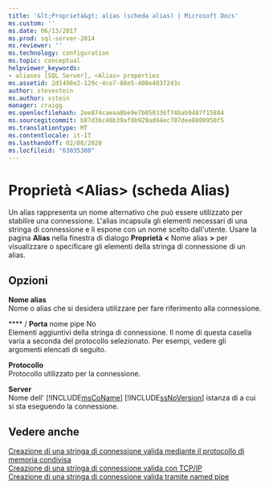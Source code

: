 ```yaml
---
title: '&lt;Proprietà&gt; alias (scheda alias) | Microsoft Docs'
ms.custom: ''
ms.date: 06/13/2017
ms.prod: sql-server-2014
ms.reviewer: ''
ms.technology: configuration
ms.topic: conceptual
helpviewer_keywords:
- aliases [SQL Server], <Alias> properties
ms.assetid: 2d1498e2-129c-4ce7-88e5-408e4037243c
author: stevestein
ms.author: sstein
manager: craigg
ms.openlocfilehash: 2ee874caeaa8be9e7b050336f74bab9487f15884
ms.sourcegitcommit: b87d36c46b39af8b929ad94ec707dee8800950f5
ms.translationtype: MT
ms.contentlocale: it-IT
ms.lasthandoff: 02/08/2020
ms.locfileid: "63035300"
---
```

# <a name="ltaliasgt-properties-alias-tab"></a>Proprietà &lt;Alias&gt; (scheda Alias)
  Un alias rappresenta un nome alternativo che può essere utilizzato per stabilire una connessione. L'alias incapsula gli elementi necessari di una stringa di connessione e li espone con un nome scelto dall'utente. Usare la pagina **Alias** nella finestra di dialogo **Proprietà \<** Nome alias **>** per visualizzare o specificare gli elementi della stringa di connessione di un alias.  
  
## <a name="options"></a>Opzioni  
 **Nome alias**  
 Nome o alias che si desidera utilizzare per fare riferimento alla connessione.  
  
 **** / **Porta** nome pipe No  
 Elementi aggiuntivi della stringa di connessione. Il nome di questa casella varia a seconda del protocollo selezionato. Per esempi, vedere gli argomenti elencati di seguito.  
  
 **Protocollo**  
 Protocollo utilizzato per la connessione.  
  
 **Server**  
 Nome dell' [!INCLUDE[msCoName](../../includes/msconame-md.md)] [!INCLUDE[ssNoVersion](../../includes/ssnoversion-md.md)] istanza di a cui si sta eseguendo la connessione.  
  
## <a name="see-also"></a>Vedere anche  
 [Creazione di una stringa di connessione valida mediante il protocollo di memoria condivisa](../../../2014/tools/configuration-manager/creating-a-valid-connection-string-using-shared-memory-protocol.md)   
 [Creazione di una stringa di connessione valida con TCP/IP](../../../2014/tools/configuration-manager/creating-a-valid-connection-string-using-tcp-ip.md)   
 [Creazione di una stringa di connessione valida tramite named pipe](../../../2014/tools/configuration-manager/creating-a-valid-connection-string-using-named-pipes.md)  
  
  

